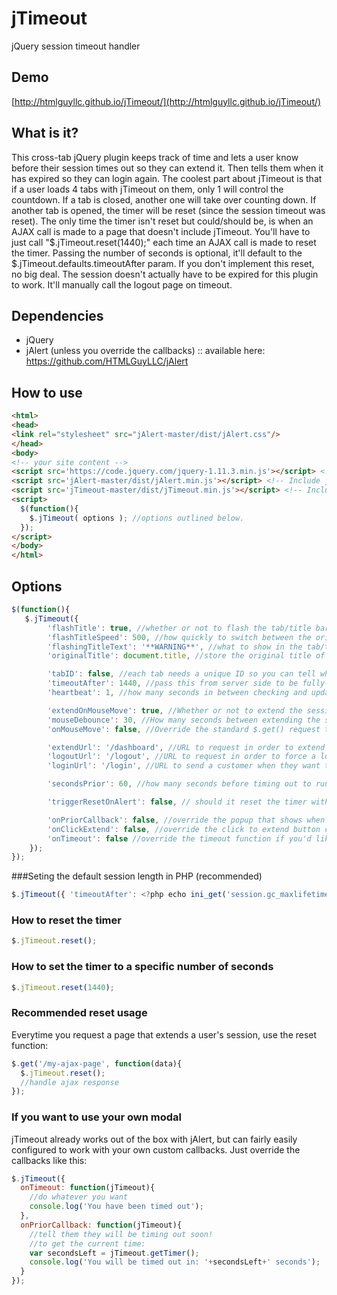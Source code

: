 # jTimeout
jQuery session timeout handler

## Demo 
[http://htmlguyllc.github.io/jTimeout/](http://htmlguyllc.github.io/jTimeout/)

## What is it?
This cross-tab jQuery plugin keeps track of time and lets a user know before their session times out so they can extend it. Then tells them when it has expired so they can login again. The coolest part about jTimeout is that if a user loads 4 tabs with jTimeout on them, only 1 will control the countdown. If a tab is closed, another one will take over counting down. If another tab is opened, the timer will be reset (since the session timeout was reset). The only time the timer isn't reset but could/should be, is when an AJAX call is made to a page that doesn't include jTimeout. You'll have to just call "$.jTimeout.reset(1440);" each time an AJAX call is made to reset the timer. Passing the number of seconds is optional, it'll default to the $.jTimeout.defaults.timeoutAfter param. If you don't implement this reset, no big deal. The session doesn't actually have to be expired for this plugin to work. It'll manually call the logout page on timeout.

## Dependencies
 - jQuery
 - jAlert (unless you override the callbacks) :: available here: https://github.com/HTMLGuyLLC/jAlert


## How to use
```html
<html>
<head>
<link rel="stylesheet" src="jAlert-master/dist/jAlert.css"/>
</head>
<body>
<!-- your site content -->
<script src='https://code.jquery.com/jquery-1.11.3.min.js'></script> <!-- Include jQuery -->
<script src='jAlert-master/dist/jAlert.min.js'></script> <!-- Include jAlert - Get it here: http://flwebsites.biz/jAlert/ -->
<script src='jTimeout-master/dist/jTimeout.min.js'></script> <!-- Include this Plugin -->
<script>
  $(function(){
    $.jTimeout( options ); //options outlined below.
  });
</script>
</body>
</html>
```

## Options
```javascript
$(function(){
   $.jTimeout({
        'flashTitle': true, //whether or not to flash the tab/title bar when about to timeout, or after timing out
        'flashTitleSpeed': 500, //how quickly to switch between the original title, and the warning text
        'flashingTitleText': '**WARNING**', //what to show in the tab/title bar when about to timeout, or after timing out
        'originalTitle': document.title, //store the original title of this page

        'tabID': false, //each tab needs a unique ID so you can tell which one last updated the timer - false makes it autogenerate one
        'timeoutAfter': 1440, //pass this from server side to be fully-dynamic. For PHP: ini_get('session.gc_maxlifetime'); - 1440 is generally the default timeout
        'heartbeat': 1, //how many seconds in between checking and updating the timer

        'extendOnMouseMove': true, //Whether or not to extend the session when the mouse is moved
        'mouseDebounce': 30, //How many seconds between extending the session when the mouse is moved (instead of extending a billion times within 5 seconds)
        'onMouseMove': false, //Override the standard $.get() request that uses the extendUrl with your own function.

        'extendUrl': '/dashboard', //URL to request in order to extend the session.
        'logoutUrl': '/logout', //URL to request in order to force a logout after the timeout. This way you can end a session early based on a shorter timeout OR if the front-end timeout doesn't sync with the backend one perfectly, you don't look like an idiot.
        'loginUrl': '/login', //URL to send a customer when they want to log back in

        'secondsPrior': 60, //how many seconds before timing out to run the next callback (onPriorCallback)

        'triggerResetOnAlert': false, // should it reset the timer with mouse move while the alert is visible and hide it?

        'onPriorCallback': false, //override the popup that shows when getting within x seconds of timing out
        'onClickExtend': false, //override the click to extend button callback
        'onTimeout': false //override the timeout function if you'd like
	});
});
```

###Seting the default session length in PHP (recommended)
```javascript
$.jTimeout({ 'timeoutAfter': <?php echo ini_get('session.gc_maxlifetime'); ?> });
```

### How to reset the timer
```javascript 
$.jTimeout.reset();
```

### How to set the timer to a specific number of seconds
```javascript 
$.jTimeout.reset(1440); 
```

### Recommended reset usage
Everytime you request a page that extends a user's session, use the reset function:
```javascript
$.get('/my-ajax-page', function(data){
  $.jTimeout.reset();
  //handle ajax response
});
```

### If you want to use your own modal 
jTimeout already works out of the box with jAlert, but can fairly easily configured to work with your own custom callbacks. Just override the callbacks like this:
```javascript
$.jTimeout({
  onTimeout: function(jTimeout){
    //do whatever you want
    console.log('You have been timed out');
  },
  onPriorCallback: function(jTimeout){
    //tell them they will be timing out soon!
    //to get the current time:
    var secondsLeft = jTimeout.getTimer();
    console.log('You will be timed out in: '+secondsLeft+' seconds');
  }
});
```
